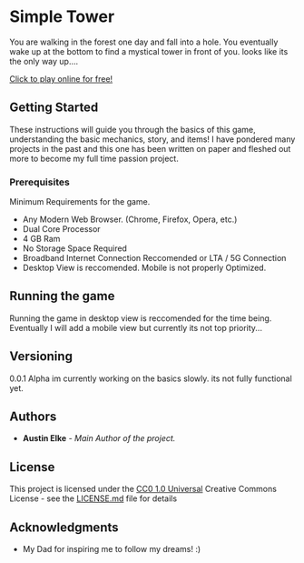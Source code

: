 # Simple Tower

You are walking in the forest one day and fall into a hole. You eventually wake up at the bottom to find a mystical tower in front of you.
looks like its the only way up....

[Click to play online for free!](https://thegianttreetrunk.github.io/simple-tower/)

## Getting Started

These instructions will guide you through the basics of this
game, understanding the basic mechanics, story, and items! I
have pondered many projects in the past and this one has been 
written on paper and fleshed out more to become my full time 
passion project.

### Prerequisites

Minimum Requirements for the game.
- Any Modern Web Browser. (Chrome, Firefox, Opera, etc.)
- Dual Core Processor
- 4 GB Ram
- No Storage Space Required
- Broadband Internet Connection Reccomended or LTA / 5G Connection
- Desktop View is reccomended. Mobile is not properly Optimized.

## Running the game

Running the game in desktop view is reccomended for the time being. Eventually I will add a mobile view but currently its not top priority...

## Versioning

0.0.1 Alpha im currently working on the basics slowly. its not fully functional yet.

## Authors

  - **Austin Elke** - *Main Author of the project.*

## License

This project is licensed under the [CC0 1.0 Universal](LICENSE.md)
Creative Commons License - see the [LICENSE.md](LICENSE.md) file for
details

## Acknowledgments

  - My Dad for inspiring me to follow my dreams! :)
